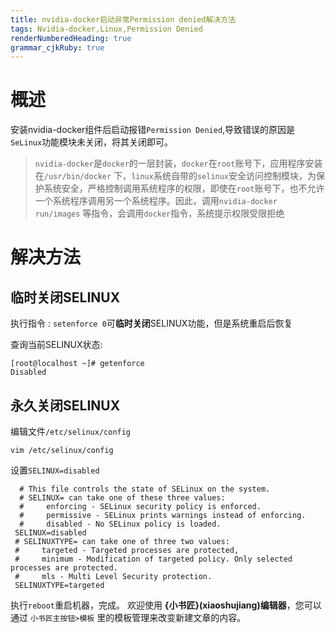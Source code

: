 ```yaml
---
title: nvidia-docker启动异常Permission denied解决方法
tags: Nvidia-docker,Linux,Permission Denied
renderNumberedHeading: true
grammar_cjkRuby: true
---
```

# 概述
安装nvidia-docker组件后启动报错`Permission Denied`,导致错误的原因是`SeLinux`功能模块未关闭，将其关闭即可。

> `nvidia-docker`是`docker`的一层封装，`docker`在`root`账号下，应用程序安装在`/usr/bin/docker` 下，`linux`系统自带的`selinux`安全访问控制模块，为保护系统安全，严格控制调用系统程序的权限，即使在`root`账号下，也不允许一个系统程序调用另一个系统程序。因此，调用`nvidia-docker run/images` 等指令，会调用`docker`指令，系统提示权限受限拒绝

# 解决方法

## 临时关闭SELINUX
执行指令 : `setenforce 0`可**临时关闭**SELINUX功能，但是系统重启后恢复

查询当前SELINUX状态:
```
[root@localhost ~]# getenforce
Disabled
```

## 永久关闭SELINUX

编辑文件`/etc/selinux/config`

```
vim /etc/selinux/config
```
设置`SELINUX=disabled`

```   
  # This file controls the state of SELinux on the system.
  # SELINUX= can take one of these three values:
  #     enforcing - SELinux security policy is enforced.
  #     permissive - SELinux prints warnings instead of enforcing.
  #     disabled - No SELinux policy is loaded.
 SELINUX=disabled
 # SELINUXTYPE= can take one of three two values:
 #     targeted - Targeted processes are protected,
 #     minimum - Modification of targeted policy. Only selected processes are protected. 
 #     mls - Multi Level Security protection.
 SELINUXTYPE=targeted
```
执行`reboot`重启机器，完成。
欢迎使用 **{小书匠}(xiaoshujiang)编辑器**，您可以通过 `小书匠主按钮>模板` 里的模板管理来改变新建文章的内容。